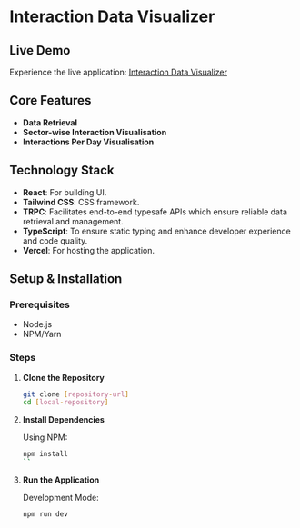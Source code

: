 # Interaction Data Visualizer

## Live Demo

Experience the live application: [Interaction Data Visualizer](https://substantive-research-blue.vercel.app/)

## Core Features

- **Data Retrieval**
- **Sector-wise Interaction Visualisation**
- **Interactions Per Day Visualisation**

## Technology Stack

- **React**: For building UI.
- **Tailwind CSS**: CSS framework.
- **TRPC**: Facilitates end-to-end typesafe APIs which ensure reliable data retrieval and management.
- **TypeScript**: To ensure static typing and enhance developer experience and code quality.
- **Vercel**: For hosting the application.

## Setup & Installation

### Prerequisites

- Node.js
- NPM/Yarn

### Steps

1. **Clone the Repository**

    ```bash
    git clone [repository-url]
    cd [local-repository]
    ```
    
2. **Install Dependencies**

    Using NPM:
    ```bash
    npm install
    ``
    
3. **Run the Application**

    Development Mode:
    ```bash
    npm run dev
 
